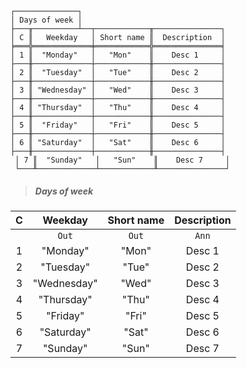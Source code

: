 ```text
┌──────────────┐
│ Days of week │
├───╥──────────┴──┬────────────╥───────────────┐
│ C ║   Weekday   │ Short name ║  Description  │
╞═══╬═════════════╪════════════╬═══════════════╡
│ 1 ║  "Monday"   │   "Mon"    ║    Desc 1     │
├───╫─────────────┼────────────╫───────────────┤
│ 2 ║  "Tuesday"  │   "Tue"    ║    Desc 2     │
├───╫─────────────┼────────────╫───────────────┤
│ 3 ║ "Wednesday" │   "Wed"    ║    Desc 3     │
├───╫─────────────┼────────────╫───────────────┤
│ 4 ║ "Thursday"  │   "Thu"    ║    Desc 4     │
├───╫─────────────┼────────────╫───────────────┤
│ 5 ║  "Friday"   │   "Fri"    ║    Desc 5     │
├───╫─────────────┼────────────╫───────────────┤
│ 6 ║ "Saturday"  │   "Sat"    ║    Desc 6     │
├───╫─────────────┼────────────╫───────────────┤
 │ 7 ║  "Sunday"   │   "Sun"    ║    Desc 7     │
 └───╨─────────────┴────────────╨───────────────┘
```

> ##### Days of week

| C |   Weekday   | Short name | Description |
|:-:|:-----------:|:----------:|:-----------:|
|   |    `Out`    |   `Out`    |    `Ann`    |
| 1 |  "Monday"   |   "Mon"    |   Desc 1    |
| 2 |  "Tuesday"  |   "Tue"    |   Desc 2    |
| 3 | "Wednesday" |   "Wed"    |   Desc 3    |
| 4 | "Thursday"  |   "Thu"    |   Desc 4    |
| 5 |  "Friday"   |   "Fri"    |   Desc 5    |
| 6 | "Saturday"  |   "Sat"    |   Desc 6    |
| 7 |  "Sunday"   |   "Sun"    |   Desc 7    |
